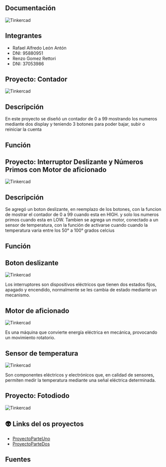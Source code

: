 
## Documentación 
![Tinkercad](./Image/arduino.png)


## Integrantes 
- Rafael Alfredo León Antón
- DNI: 95880951
- Renzo Gomez Rettori
- DNI: 37053986

## Proyecto: Contador
![Tinkercad](./Image/Parte1DosDisplays.png)

## Descripción
En este proyecto se diseñó un contador de 0 a 99 mostrando los numeros mediante dos display y teniendo 3 botones 
para poder bajar, subir o reiniciar la cuenta

## Función

## Proyecto: Interruptor Deslizante y Números Primos con Motor de aficionado
![Tinkercad](./Image/Parte2Motor.png)


## Descripción
Se agregó un boton deslizante, en reemplazo de los botones, con la funcion de mostrar el contador de 0 a 99 cuando esta en HIGH.
y solo los numeros primos cuando esta en LOW.
Tambien se agrega un motor, conectado a un sensor de temperatura, con la función de activarse cuando cuando la temperatura varia
entre los 50° a 100° grados celcius

## Función

## Boton deslizante
![Tinkercad](./Image/BotonDeslizante.png)

Los interruptores son dispositivos eléctricos que tienen dos estados fijos, apagado y encendido, normalmente se les cambia de estado mediante un mecanismo.

## Motor de aficionado
![Tinkercad](./Image/MotorAficionado.png)

Es una máquina que convierte energía eléctrica en mecánica, provocando un movimiento rotatorio.

## Sensor de temperatura
![Tinkercad](./Image/SensorTemperatura.png)

Son componentes eléctricos y electrónicos que, en calidad de sensores, permiten medir la temperatura 
mediante una señal eléctrica determinada.

## Proyecto: Fotodiodo
![Tinkercad](./Image/Parte3Fotodiodo.png)

## :alien: Links del os proyectos
- [ProyectoParteUno](https://www.tinkercad.com/things/hkAItijYbKW-primerparcial/editel)
- [ProyectoParteDos](https://www.tinkercad.com/things/5mqfWWkbnb2-copy-of-primerparcialmotor2parte/editel?tenant=circuits)

## Fuentes
